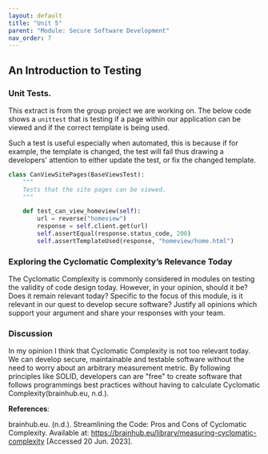 ```yaml
---
layout: default
title: "Unit 5"
parent: "Module: Secure Software Development"
nav_order: 7
---
```


## An Introduction to Testing

### Unit Tests.
This extract is from the group project we are working on. The below code shows a `unittest` that is testing if a page within our application can be viewed and if the correct template is being used. 

Such a test is useful especially when automated, this is because if for example, the template is changed, the test will fail thus drawing a developers' attention to either update the test, or fix the changed template.

```py
class CanViewSitePages(BaseViewsTest):
    """
    Tests that the site pages can be viewed.
    """

    def test_can_view_homeview(self):
        url = reverse("homeview")
        response = self.client.get(url)
        self.assertEqual(response.status_code, 200)
        self.assertTemplateUsed(response, "homeview/home.html")
```

### Exploring the Cyclomatic Complexity’s Relevance Today
The Cyclomatic Complexity is commonly considered in modules on testing the validity of code design today. However, in your opinion, should it be? Does it remain relevant today? Specific to the focus of this module, is it relevant in our quest to develop secure software? Justify all opinions which support your argument and share your responses with your team.

### Discussion

In my opinion I think that Cyclomatic Complexity is not too relevant today. We can develop secure, maintainable and testable software without the need to worry about an arbitrary measurement metric. By following principles like SOLID, developers can are "free" to create software that follows programmings best practices without having to calculate Cyclomatic Complexity(brainhub.eu, n.d.).


**References**:

brainhub.eu. (n.d.). Streamlining the Code: Pros and Cons of Cyclomatic Complexity. Available at: https://brainhub.eu/library/measuring-cyclomatic-complexity [Accessed 20 Jun. 2023].

‌
